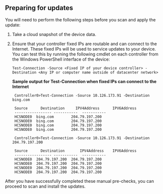 <!--author=jgerend last changed: 03/16/16-->

## Preparing for updates
You will need to perform the following steps before you scan and apply the update:

1. Take a cloud snapshot of the device data.
2. Ensure that your controller fixed IPs are routable and can connect to the Internet. These fixed IPs will be used to service updates to your device. You can test this by running the following cmdlet on each controller from the Windows PowerShell interface of the device:
   
     `Test-Connection -Source <Fixed IP of your device controller> -Destination <Any IP or computer name outside of datacenter network> `
   
    **Sample output for Test-Connection when fixed IPs can connect to the Internet**
   
        Controller0>Test-Connection -Source 10.126.173.91 -Destination bing.com
   
        Source      Destination     IPV4Address      IPV6Address
        ----------------- -----------  -----------
        HCSNODE0  bing.com        204.79.197.200
        HCSNODE0  bing.com        204.79.197.200
        HCSNODE0  bing.com        204.79.197.200
        HCSNODE0  bing.com        204.79.197.200
   
        Controller0>Test-Connection -Source 10.126.173.91 -Destination  204.79.197.200
   
        Source      Destination       IPV4Address    IPV6Address
        ----------------- -----------  -----------
        HCSNODE0  204.79.197.200  204.79.197.200
        HCSNODE0  204.79.197.200  204.79.197.200
        HCSNODE0  204.79.197.200  204.79.197.200
        HCSNODE0  204.79.197.200  204.79.197.200

After you have successfully completed these manual pre-checks, you can proceed to scan and install the updates.

